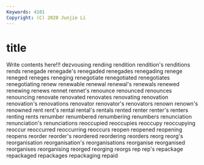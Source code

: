 ```yaml
---
Keywords: 4101
Copyright: (C) 2020 Junjie Li
---
```


# title

Write contents here!!!
dezvousing 
rending 
rendition 
rendition's 
renditions 
rends
renegade 
renegade's 
renegaded 
renegades 
renegading 
renege 
reneged 
reneges 
reneging 
renegotiate
renegotiated 
renegotiates 
renegotiating 
renew 
renewable 
renewal 
renewal's 
renewals 
renewed 
renewing
renews 
rennet 
rennet's 
renounce 
renounced 
renounces 
renouncing 
renovate 
renovated 
renovates
renovating 
renovation 
renovation's 
renovations 
renovator 
renovator's 
renovators 
renown 
renown's 
renowned
rent 
rent's 
rental 
rental's 
rentals 
rented 
renter 
renter's 
renters 
renting
rents 
renumber 
renumbered 
renumbering 
renumbers 
renunciation 
renunciation's 
renunciations 
reoccupied 
reoccupies
reoccupy 
reoccupying 
reoccur 
reoccurred 
reoccurring 
reoccurs 
reopen 
reopened 
reopening 
reopens
reorder 
reorder's 
reordered 
reordering 
reorders 
reorg 
reorg's 
reorganisation 
reorganisation's 
reorganisations
reorganise 
reorganised 
reorganises 
reorganising 
reorged 
reorging 
reorgs 
rep 
rep's 
repackage
repackaged 
repackages 
repackaging 
repaid 
